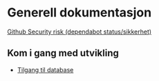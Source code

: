 # Generell dokumentasjon

[Github Security risk (dependabot status/sikkerhet)](https://github.com/orgs/navikt/security/risk?query=archived:false%20sort:dependabot%20team:tilleggsstonader)

## Kom i gang med utvikling
* [Tilgang til database](./database.md)
